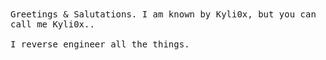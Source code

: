 <samp>
Greetings & Salutations.
I am known by Kyli0x, but you can call me Kyli0x..
<br><br>
  I reverse engineer all the things.
<br>
</samp>
